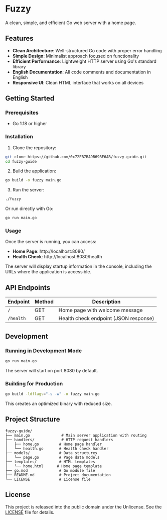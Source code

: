 # Fuzzy

A clean, simple, and efficient Go web server with a home page.

## Features

- **Clean Architecture**: Well-structured Go code with proper error handling
- **Simple Design**: Minimalist approach focused on functionality
- **Efficient Performance**: Lightweight HTTP server using Go's standard library
- **English Documentation**: All code comments and documentation in English
- **Responsive UI**: Clean HTML interface that works on all devices

## Getting Started

### Prerequisites

- Go 1.18 or higher

### Installation

1. Clone the repository:
```bash
git clone https://github.com/0x72EB7BA9B69BF6AB/fuzzy-guide.git
cd fuzzy-guide
```

2. Build the application:
```bash
go build -o fuzzy main.go
```

3. Run the server:
```bash
./fuzzy
```

Or run directly with Go:
```bash
go run main.go
```

### Usage

Once the server is running, you can access:

- **Home Page**: http://localhost:8080/
- **Health Check**: http://localhost:8080/health

The server will display startup information in the console, including the URLs where the application is accessible.

## API Endpoints

| Endpoint | Method | Description |
|----------|--------|-------------|
| `/` | GET | Home page with welcome message |
| `/health` | GET | Health check endpoint (JSON response) |

## Development

### Running in Development Mode

```bash
go run main.go
```

The server will start on port 8080 by default.

### Building for Production

```bash
go build -ldflags="-s -w" -o fuzzy main.go
```

This creates an optimized binary with reduced size.

## Project Structure

```
fuzzy-guide/
├── main.go              # Main server application with routing
├── handlers/            # HTTP request handlers
│   ├── home.go         # Home page handler
│   └── health.go       # Health check handler
├── models/             # Data structures
│   └── page.go         # Page data models
├── templates/          # HTML templates
│   └── home.html      # Home page template
├── go.mod              # Go module file
├── README.md           # Project documentation
└── LICENSE             # License file
```

## License

This project is released into the public domain under the Unlicense. See the [LICENSE](LICENSE) file for details.